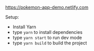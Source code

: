 <https://pokemon-app-demo.netlify.com>

Setup:

- Install Yarn
- type `yarn` to install dependencies
- type `yarn start` to run dev mode
- type `yarn build` to build the project
